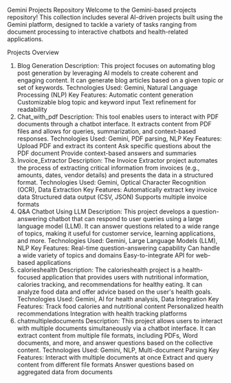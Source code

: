 Gemini Projects Repository
Welcome to the Gemini-based projects repository! This collection includes several AI-driven projects built using the Gemini platform, designed to tackle a variety of tasks ranging from document processing to interactive chatbots and health-related applications.

Projects Overview
1. Blog Generation
Description: This project focuses on automating blog post generation by leveraging AI models to create coherent and engaging content. It can generate blog articles based on a given topic or set of keywords.
Technologies Used: Gemini, Natural Language Processing (NLP)
Key Features:
Automatic content generation
Customizable blog topic and keyword input
Text refinement for readability
2. Chat_with_pdf
Description: This tool enables users to interact with PDF documents through a chatbot interface. It extracts content from PDF files and allows for queries, summarization, and context-based responses.
Technologies Used: Gemini, PDF parsing, NLP
Key Features:
Upload PDF and extract its content
Ask specific questions about the PDF document
Provide context-based answers and summaries
3. Invoice_Extractor
Description: The Invoice Extractor project automates the process of extracting critical information from invoices (e.g., amounts, dates, vendor details) and presents the data in a structured format.
Technologies Used: Gemini, Optical Character Recognition (OCR), Data Extraction
Key Features:
Automatically extract key invoice data
Structured data output (CSV, JSON)
Supports multiple invoice formats
4. Q&A Chatbot Using LLM
Description: This project develops a question-answering chatbot that can respond to user queries using a large language model (LLM). It can answer questions related to a wide range of topics, making it useful for customer service, learning applications, and more.
Technologies Used: Gemini, Large Language Models (LLM), NLP
Key Features:
Real-time question-answering capability
Can handle a wide variety of topics and domains
Easy-to-integrate API for web-based applications
5. calorieshealth
Description: The calorieshealth project is a health-focused application that provides users with nutritional information, calories tracking, and recommendations for healthy eating. It can analyze food data and offer advice based on the user's health goals.
Technologies Used: Gemini, AI for health analysis, Data Integration
Key Features:
Track food calories and nutritional content
Personalized health recommendations
Integration with health tracking platforms
6. chatmultipledocuments
Description: This project allows users to interact with multiple documents simultaneously via a chatbot interface. It can extract content from multiple file formats, including PDFs, Word documents, and more, and answer questions based on the collective content.
Technologies Used: Gemini, NLP, Multi-document Parsing
Key Features:
Interact with multiple documents at once
Extract and query content from different file formats
Answer questions based on aggregated data from documents
